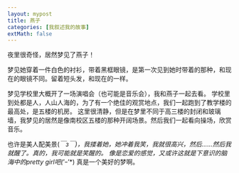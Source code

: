 ```yaml
---
layout: mypost
title: 燕子
categories: [我叙述我的故事]
extMath: false
---
```


夜里很奇怪，居然梦见了燕子！

梦见她穿着一件白色的衬衫，带着黑框眼镜，是第一次见到她时带着的那种，和现在的眼镜不同。留着短头发，和现在的一样。

梦见学校里大概开了一场演唱会（也可能是音乐会），我和燕子一起去看。
学校里到处都是人，人山人海的，为了有一个绝佳的观赏地点，我们一起跑到了教学楼的最高处，是五楼的机房。
这里很清静，但是在梦里不同于高三楼的封闭和玻璃墙，我梦见的居然是像南校区五楼的那种开阔场景。然后我们一起看向操场，欣赏音乐。

也许是美人配美景(*￣з￣)，我搂着她，她冲着我笑，我就很高兴，然后……然后我就醒了。真的，我可能就是笑醒的。
像是恋爱的感觉，又或许这就是下意识的脑海中的pretty girl吧(*’ｰ’*)
真是一个美好的梦啊。
